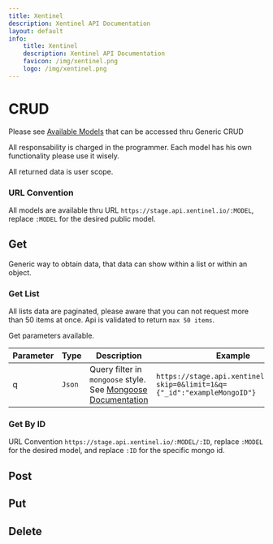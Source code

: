 ```yaml
---
title: Xentinel
description: Xentinel API Documentation
layout: default
info:
    title: Xentinel
    description: Xentinel API Documentation
    favicon: /img/xentinel.png
    logo: /img/xentinel.png
---
```



# CRUD

Please see [Available Models](../models) that can be accessed thru Generic CRUD

All responsability is charged in the programmer. Each model has his own functionality please use it wisely.

All returned data is user scope.

### URL Convention

All models are available thru URL `https://stage.api.xentinel.io/:MODEL`, replace `:MODEL` for the desired public model. 

## Get

Generic way to obtain data, that data can show within a list or within an object.

### Get List

All lists data are paginated, please aware that you can not request more than 50 items at once. Api is validated to return `max 50 items`.

Get parameters available.

| Parameter | Type | Description | Example |
|---|---|---|---|
|q|`Json`|Query filter in `mongoose` style. See [Mongoose Documentation](http://mongoosejs.com/docs/4.x/docs/queries.html) | `https://stage.api.xentinel.io/users/?skip=0&limit=1&q={"_id":"exampleMongoID"}` |

### Get By ID

URL Convention `https://stage.api.xentinel.io/:MODEL/:ID`, replace `:MODEL` for the desired model, and replace `:ID` for the specific mongo id.

## Post

## Put

## Delete